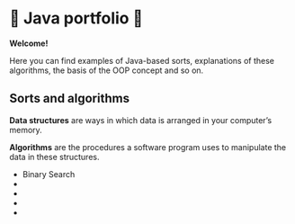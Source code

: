 # 👻 Java portfolio 👻
<p><b>Welcome!</b>

 Here you can find examples of Java-based sorts, explanations of these algorithms, the basis of the OOP concept and so on. 

 ## Sorts and algorithms

 __Data structures__ are ways in which data is arranged in your computer’s memory.
 
 __Algorithms__ are the procedures a software program uses to 
manipulate the data in these structures.
 <ul>
    <li>Binary Search</li>
    <li></li>
    <li></li>
    <li></li>
    <li></li>
</ul>